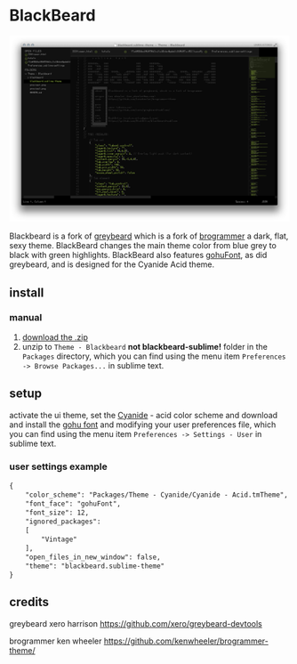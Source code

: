 # BlackBeard

![BlackBeard sublime screenshot](https://raw.githubusercontent.com/NickOrtiz/blackbeard-sublime/master/preview1.png)

Blackbeard is a fork of [greybeard](https://github.com/xero/greybeard-sublime) which is a fork of [brogrammer](https://github.com/kenwheeler/brogrammer-theme/) a dark, flat, sexy theme. BlackBeard changes the main theme color from blue grey to black with green highlights. BlackBeard also features [gohuFont](http://font.gohu.org), as did greybeard, and is designed for the Cyanide Acid theme.

## install

### manual

1. [download the .zip](https://github.com/NickOrtiz/blackbeard-sublime/archive/master.zip)
2. unzip to `Theme - Blackbeard` **not blackbeard-sublime!** folder in the `Packages` directory, which you can find using the menu item `Preferences -> Browse Packages...` in sublime text.

## setup

activate the ui theme, set the [Cyanide](https://github.com/lefoy/cyanide-theme) - acid color scheme and download and install the [gohu font](http://font.gohu.org/) and modifying your user preferences file, which you can find using the menu item `Preferences -> Settings - User` in sublime text.

### user settings example
```
{
	"color_scheme": "Packages/Theme - Cyanide/Cyanide - Acid.tmTheme",
	"font_face": "gohuFont",
	"font_size": 12,
	"ignored_packages":
	[
		"Vintage"
	],
	"open_files_in_new_window": false,
	"theme": "blackbeard.sublime-theme"
}

```

## credits

greybeard
xero harrison
https://github.com/xero/greybeard-devtools

brogrammer
ken wheeler
https://github.com/kenwheeler/brogrammer-theme/
